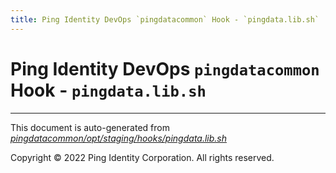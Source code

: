```yaml
---
title: Ping Identity DevOps `pingdatacommon` Hook - `pingdata.lib.sh`
---
```


# Ping Identity DevOps `pingdatacommon` Hook - `pingdata.lib.sh`

---
This document is auto-generated from _[pingdatacommon/opt/staging/hooks/pingdata.lib.sh](https://github.com/pingidentity/pingidentity-docker-builds/blob/master/pingdatacommon/opt/staging/hooks/pingdata.lib.sh)_

Copyright © 2022 Ping Identity Corporation. All rights reserved.

